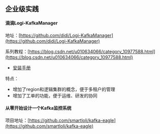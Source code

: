 ## 企业级实践

#### 滴滴Logi-KafkaManager
地址：[https://github.com/didi/Logi-KafkaManager](https://github.com/didi/Logi-KafkaManager)

系列教程：[https://blog.csdn.net/u010634066/category_10977588.html](https://blog.csdn.net/u010634066/category_10977588.html)

- [安装手册](https://github.com/didi/Logi-KafkaManager/blob/master/docs/install_guide/install_guide_cn.md)

特点：
- 增加了region和逻辑集群的概念，便于多租户的管理
- 增加了工单的功能，便于运维、研发的协同


#### 从零开始设计一个Kafka监控系统
项目地址：[https://github.com/smartloli/kafka-eagle](https://github.com/smartloli/kafka-eagle)

